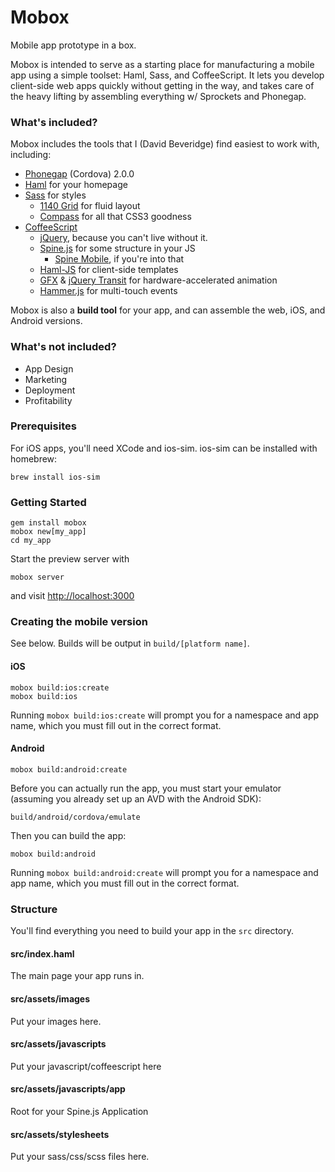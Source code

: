 # Mobox

Mobile app prototype in a box.

Mobox is intended to serve as a starting place for manufacturing a mobile app using a simple toolset: Haml, Sass, and CoffeeScript.
It lets you develop client-side web apps quickly without getting in the way, and takes care of the heavy lifting by assembling
everything w/ Sprockets and Phonegap.

### What's included?

Mobox includes the tools that I (David Beveridge) find easiest to work with, including:

* [Phonegap](http://phonegap.com/) (Cordova) 2.0.0
* [Haml](http://haml.info/) for your homepage
* [Sass](http://sass-lang.com/) for styles
  - [1140 Grid](http://cssgrid.net/) for fluid layout
  - [Compass](http://compass-style.org/) for all that CSS3 goodness
* [CoffeeScript](http://coffeescript.org/)
  - [jQuery](http://jquery.com/), because you can't live without it.
  - [Spine.js](http://spinejs.com/) for some structure in your JS
    + [Spine Mobile](http://spinejs.com/mobile), if you're into that
  - [Haml-JS](https://github.com/creationix/haml-js/) for client-side templates
  - [GFX](http://maccman.github.com/gfx/) & [jQuery Transit](http://ricostacruz.com/jquery.transit/) for hardware-accelerated animation
  - [Hammer.js](http://eightmedia.github.com/hammer.js/) for multi-touch events
  
Mobox is also a **build tool** for your app, and can assemble the web, iOS, and Android versions.

### What's not included?

* App Design
* Marketing
* Deployment
* Profitability

### Prerequisites

For iOS apps, you'll need XCode and ios-sim. ios-sim can be installed with homebrew:

    brew install ios-sim

### Getting Started

    gem install mobox
    mobox new[my_app]
    cd my_app

Start the preview server with

    mobox server

and visit [http://localhost:3000](http://localhost:3000)

### Creating the mobile version

See below.  Builds will be output in `build/[platform name]`.

#### iOS

    mobox build:ios:create
    mobox build:ios

Running `mobox build:ios:create` will prompt you for a namespace and app name, which you must fill out in the correct format.

#### Android


    mobox build:android:create

Before you can actually run the app, you must start your emulator (assuming you already set up an AVD with the Android SDK):

    build/android/cordova/emulate

Then you can build the app:

    mobox build:android

Running `mobox build:android:create` will prompt you for a namespace and app name, which you must fill out in the correct format.

### Structure

You'll find everything you need to build your app in the `src` directory.

#### src/index.haml
The main page your app runs in.

#### src/assets/images
Put your images here.

#### src/assets/javascripts
Put your javascript/coffeescript here

#### src/assets/javascripts/app
Root for your Spine.js Application

#### src/assets/stylesheets
Put your sass/css/scss files here.

